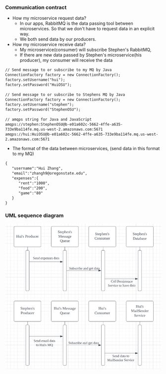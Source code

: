 ### Communication contract
- How my microservice request data?
    - In our apps, RabbitMQ is the data passing tool between microservices. So that we don't have to request data in an explicit way.
    - We both send data by our producers.
- How my microservice receive data?
    - My microservice(consumer) will subscribe Stephen's RabbitMQ, 
    - If there are new data passed by Stephen's microservice(his producer), my consumer will receive the data
```
// Send message to or subscribe to my MQ by Java
ConnectionFactory factory = new ConnectionFactory();
factory.setUsername("hui");
factory.setPassword("HuiOSU");

// Send message to or subscribe to Stephens MQ by Java
ConnectionFactory factory = new ConnectionFactory();
factory.setUsername("stephen");
factory.setPassword("StephenOSU");

// amqps string for Java and JavaScript
amqps://stephen:StephenOSU@b-e01a602c-5662-4ffe-a635-733e9ba114fe.mq.us-west-2.amazonaws.com:5671
amqps://hui:HuiOSU@b-e01a602c-5662-4ffe-a635-733e9ba114fe.mq.us-west-2.amazonaws.com:5671

```
- The format of the data between microservices, (send data in this format to my MQ)
```
{
   "username":"Hui Zhang",
   "email":"zhangh9@oregonstate.edu",
   "expenses":{
      "rent":"1000",
      "food":"200",
      "game":"80"
   }
}
```

### UML sequence diagram
![](https://github.com/HuiZhangOSU/super-blog/blob/master/UML%20sequence%20diagram.png)

